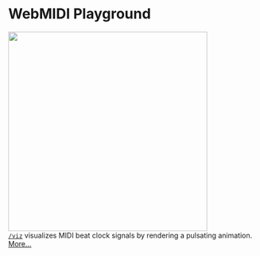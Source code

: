 # WebMIDI Playground

<a href="./viz"><img src="https://media.giphy.com/media/lpnF7zdRCMiAZNsaol/giphy.gif" width="400"></a><br>
[`/viz`](./viz) visualizes MIDI beat clock signals by rendering a pulsating animation. [More…](./viz)
